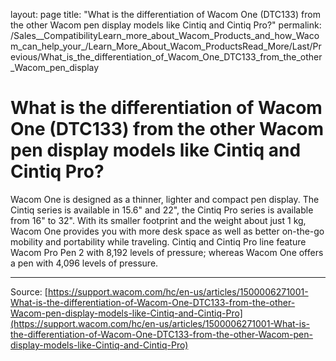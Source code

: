 layout: page
title: "What is the differentiation of Wacom One (DTC133) from the other Wacom pen display models like Cintiq and Cintiq Pro?"
permalink: /Sales__CompatibilityLearn_more_about_Wacom_Products_and_how_Wacom_can_help_your_/Learn_More_About_Wacom_ProductsRead_More/Last/Previous/What_is_the_differentiation_of_Wacom_One_DTC133_from_the_other_Wacom_pen_display

# What is the differentiation of Wacom One (DTC133) from the other Wacom pen display models like Cintiq and Cintiq Pro?

Wacom One is designed as a thinner, lighter and compact pen display. The Cintiq series is available in 15.6" and 22", the Cintiq Pro series is available from 16" to 32". With its smaller footprint and the weight about just 1 kg, Wacom One provides you with more desk space as well as better on-the-go mobility and portability while traveling. Cintiq and Cintiq Pro line feature Wacom Pro Pen 2 with 8,192 levels of pressure; whereas Wacom One offers a pen with 4,096 levels of pressure.

---
Source: [https://support.wacom.com/hc/en-us/articles/1500006271001-What-is-the-differentiation-of-Wacom-One-DTC133-from-the-other-Wacom-pen-display-models-like-Cintiq-and-Cintiq-Pro](https://support.wacom.com/hc/en-us/articles/1500006271001-What-is-the-differentiation-of-Wacom-One-DTC133-from-the-other-Wacom-pen-display-models-like-Cintiq-and-Cintiq-Pro)
